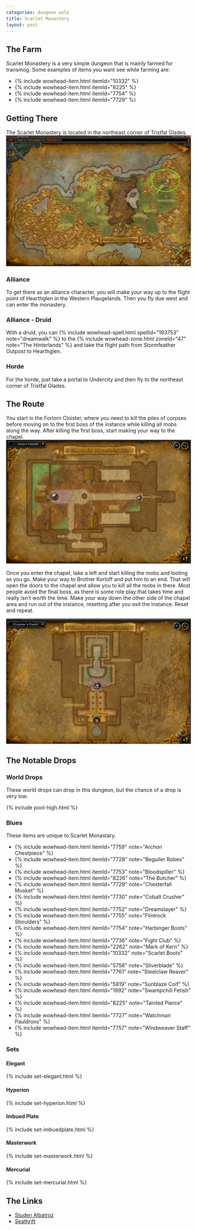 ```yaml
---
categories: dungeon solo
title: Scarlet Monastery
layout: post
---
```


## The Farm
Scarlet Monastery is a very simple dungeon that is mainly farmed for transmog. Some examples of items you want see while farming are:

- {% include wowhead-item.html itemId="10332" %}
- {% include wowhead-item.html itemId="8225" %}
- {% include wowhead-item.html itemId="7754" %}
- {% include wowhead-item.html itemId="7729" %}

## Getting There
The Scarlet Monastery is located in the northeast corner of Tristfal Glades.
<img src="/assets/tristfal-glades.png">

### Alliance
To get there as an alliance character, you will make your way up to the flight point of Hearthglen in the Western Plaugelands.  Then you fly due west and can enter the monastery.

### Alliance - Druid
With a druid, you can {% include wowhead-spell.html spellId="193753" note="dreamwalk" %} to the {% include wowhead-zone.html zoneId="47" note="The Hinterlands" %} and take the flight path from Stormfeather Outpost to Hearthglen.

### Horde
For the horde, just take a portal to Undercity and then fly to the northeast corner of Tristfal Glades.

## The Route
You start in the Forlorn Cloister, where you need to kill the piles of corpses before moving on to the first boss of the instance while killing all mobs along the way. After killing the first boss, start making your way to the chapel.
<img src="/assets/forlorn-cloister.gif">

Once you enter the chapel, take a left and start killing the mobs and looting as you go.  Make your way to Brother Korloff and put him to an end. That will open the doors to the chapel and allow you to kill all the mobs in there. Most people avoid the final boss, as there is some role play that takes time and really isn't worth the time. Make your way down the other side of the chapel area and run out of the instance, resetting after you exit the instance.  Reset and repeat.

<img src="/assets/crusaders-chapel.gif">


## The Notable Drops

### World Drops
These world drops can drop in this dungeon, but the chance of a drop is very low.

{% include pool-high.html %}

### Blues
These items are unique to Scarlet Monastary.

- {% include wowhead-item.html itemId="7759" note="Archon Chestpiece" %}
- {% include wowhead-item.html itemId="7728" note="Beguiler Robes" %}
- {% include wowhead-item.html itemId="7753" note="Bloodspiller" %}
- {% include wowhead-item.html itemId="8226" note="The Butcher" %}
- {% include wowhead-item.html itemId="7729" note="Chesterfall Musket" %}
- {% include wowhead-item.html itemId="7730" note="Cobalt Crusher" %}
- {% include wowhead-item.html itemId="7752" note="Dreamslayer" %}
- {% include wowhead-item.html itemId="7755" note="Flintrock Shoulders" %}
- {% include wowhead-item.html itemId="7754" note="Harbinger Boots" %}
- {% include wowhead-item.html itemId="7736" note="Fight Club" %}
- {% include wowhead-item.html itemId="2262" note="Mark of Kern" %}
- {% include wowhead-item.html itemId="10332" note="Scarlet Boots" %}
- {% include wowhead-item.html itemId="5756" note="Sliverblade" %}
- {% include wowhead-item.html itemId="7761" note="Steelclaw Reaver" %}
- {% include wowhead-item.html itemId="5819" note="Sunblaze Coif" %}
- {% include wowhead-item.html itemId="1992" note="Swampchill Fetish" %}
- {% include wowhead-item.html itemId="8225" note="Tainted Pierce" %}
- {% include wowhead-item.html itemId="7727" note="Watchman Pauldrons" %}
- {% include wowhead-item.html itemId="7757" note="Windweaver Staff" %}

### Sets

#### Elegant
{% include set-elegant.html %}

#### Hyperion
{% include set-hyperion.html %}

#### Imbued Plate
{% include set-imbuedplate.html %}

#### Masterwork
{% include set-masterwork.html %}

#### Mercurial
{% include set-mercurial.html %}

## The Links
- [Studen Albatroz](https://www.youtube.com/watch?v=Kx_y8BeGV54)
- [Seathrift](https://www.youtube.com/watch?v=SU8GGQEz_m4)

